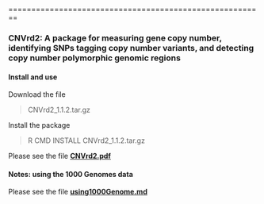 ========================================================

### CNVrd2: A package for measuring gene copy number, identifying SNPs tagging copy number variants, and detecting copy number polymorphic genomic regions


#### Install and use

Download the file 

> CNVrd2_1.1.2.tar.gz

Install the package

> R CMD INSTALL CNVrd2_1.1.2.tar.gz

Please see the file [**CNVrd2.pdf**](https://github.com/hoangtn/CNVrd2/blob/master/CNVrd2.pdf)

#### Notes: using the 1000 Genomes data

Please see the file [**using1000Genome.md**](https://github.com/hoangtn/CNVrd2/blob/master/using1000Genome.md) 

